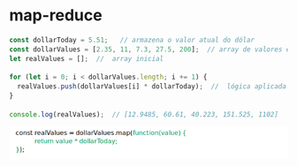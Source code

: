 # map-reduce

```javascript
const dollarToday = 5.51;   // armazena o valor atual do dólar
const dollarValues = [2.35, 11, 7.3, 27.5, 200];  // array de valores em dólar
let realValues = [];  //  array inicial

for (let i = 0; i < dollarValues.length; i += 1) {
  realValues.push(dollarValues[i] * dollarToday);  //  lógica aplicada para cada item do array
}

console.log(realValues);  // [12.9485, 60.61, 40.223, 151.525, 1102]
```

![test](https://github.com/orlando-messias/orlando-messias.github.io/blob/master/images/map_anonymous_function.png?raw=true)
